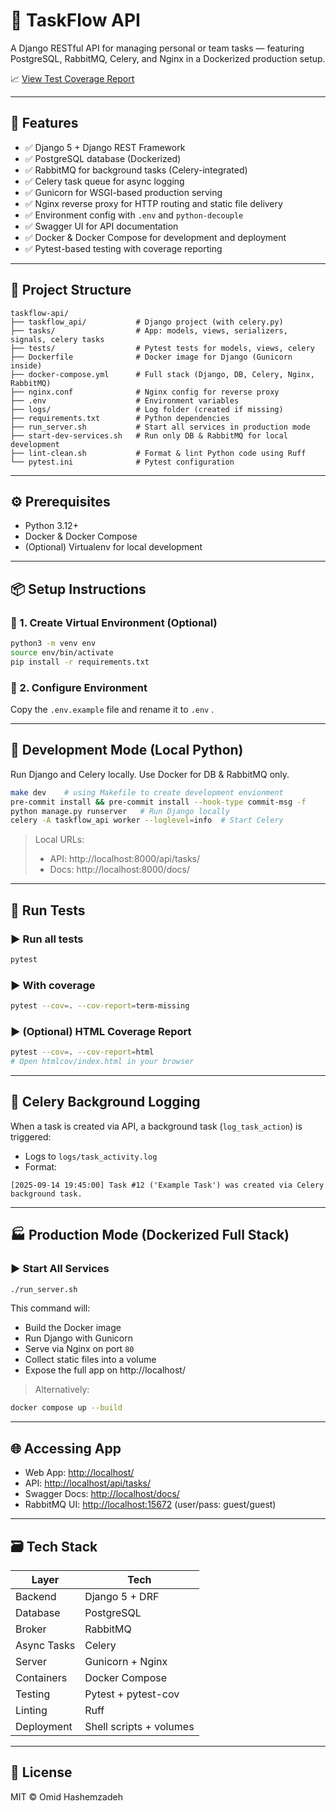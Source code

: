 # 🧩 TaskFlow API

A Django RESTful API for managing personal or team tasks — featuring PostgreSQL, RabbitMQ, Celery, and Nginx in a Dockerized production setup.

📈 [View Test Coverage Report](https://omidcodes.github.io/taskflow-api/)

---

## 🚀 Features

- ✅ Django 5 + Django REST Framework
- ✅ PostgreSQL database (Dockerized)
- ✅ RabbitMQ for background tasks (Celery-integrated)
- ✅ Celery task queue for async logging
- ✅ Gunicorn for WSGI-based production serving
- ✅ Nginx reverse proxy for HTTP routing and static file delivery
- ✅ Environment config with `.env` and `python-decouple`
- ✅ Swagger UI for API documentation
- ✅ Docker & Docker Compose for development and deployment
- ✅ Pytest-based testing with coverage reporting

---

## 📁 Project Structure

```
taskflow-api/
├── taskflow_api/           # Django project (with celery.py)
├── tasks/                  # App: models, views, serializers, signals, celery tasks
├── tests/                  # Pytest tests for models, views, celery
├── Dockerfile              # Docker image for Django (Gunicorn inside)
├── docker-compose.yml      # Full stack (Django, DB, Celery, Nginx, RabbitMQ)
├── nginx.conf              # Nginx config for reverse proxy
├── .env                    # Environment variables
├── logs/                   # Log folder (created if missing)
├── requirements.txt        # Python dependencies
├── run_server.sh           # Start all services in production mode
├── start-dev-services.sh   # Run only DB & RabbitMQ for local development
├── lint-clean.sh           # Format & lint Python code using Ruff
└── pytest.ini              # Pytest configuration
```

---

## ⚙️ Prerequisites

- Python 3.12+
- Docker & Docker Compose
- (Optional) Virtualenv for local development

---

## 📦 Setup Instructions

### 🔧 1. Create Virtual Environment (Optional)
```bash
python3 -m venv env
source env/bin/activate
pip install -r requirements.txt
```

### 🔧 2. Configure Environment
Copy the `.env.example` file and rename it to `.env` .

---

## 🧪 Development Mode (Local Python)

Run Django and Celery locally. Use Docker for DB & RabbitMQ only.

```bash
make dev    # using Makefile to create development envionment
pre-commit install && pre-commit install --hook-type commit-msg -f
python manage.py runserver   # Run Django locally
celery -A taskflow_api worker --loglevel=info  # Start Celery
```

> Local URLs:
> - API: http://localhost:8000/api/tasks/
> - Docs: http://localhost:8000/docs/

---

## 🧪 Run Tests

### ▶️ Run all tests
```bash
pytest
```

### ▶️ With coverage
```bash
pytest --cov=. --cov-report=term-missing
```

### ▶️ (Optional) HTML Coverage Report
```bash
pytest --cov=. --cov-report=html
# Open htmlcov/index.html in your browser
```

---

## 🧩 Celery Background Logging

When a task is created via API, a background task (`log_task_action`) is triggered:

- Logs to `logs/task_activity.log`
- Format:
```
[2025-09-14 19:45:00] Task #12 ('Example Task') was created via Celery background task.
```

---

## 🏭 Production Mode (Dockerized Full Stack)

### ▶️ Start All Services
```bash
./run_server.sh
```

This command will:
- Build the Docker image
- Run Django with Gunicorn
- Serve via Nginx on port `80`
- Collect static files into a volume
- Expose the full app on http://localhost/

> Alternatively:
```bash
docker compose up --build
```

---

## 🌐 Accessing App

- Web App: [http://localhost/](http://localhost/)
- API: [http://localhost/api/tasks/](http://localhost/api/tasks/)
- Swagger Docs: [http://localhost/docs/](http://localhost/docs/)
- RabbitMQ UI: [http://localhost:15672](http://localhost:15672) (user/pass: guest/guest)

---

## 🗃️ Tech Stack

| Layer         | Tech                    |
|---------------|-------------------------|
| Backend       | Django 5 + DRF          |
| Database      | PostgreSQL              |
| Broker        | RabbitMQ                |
| Async Tasks   | Celery                  |
| Server        | Gunicorn + Nginx        |
| Containers    | Docker Compose          |
| Testing       | Pytest + pytest-cov     |
| Linting       | Ruff                    |
| Deployment    | Shell scripts + volumes |

---

## 📜 License

MIT © Omid Hashemzadeh